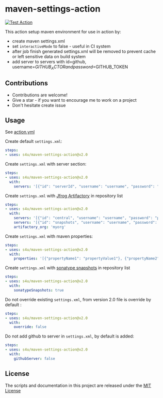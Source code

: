 # maven-settings-action

[![Test Action](https://github.com/s4u/maven-settings-action/workflows/Test%20Action/badge.svg)](https://github.com/s4u/maven-settings-action/actions)

This action setup maven environment for use in action by:
 - create maven settings.xml
 - set ```interactiveMode``` to false - useful in CI system
 - after job finish generated settings.xml will be removed to prevent cache or left sensitive data on build system
 - add server to servers with id=github, username=$GITHUB_ACTOR and password=$GITHUB_TOKEN

## Contributions

- Contributions are welcome!
- Give a star - if you want to encourage me to work on a project
- Don't hesitate create issue

## Usage

See [action.yml](action.yml)

Create default ```settings.xml```:

```yml
steps:
- uses: s4u/maven-settings-action@v2.0
```

Create ```settings.xml``` with server section:

```yml
steps:
- uses: s4u/maven-settings-action@v2.0
  with:
    servers: '[{"id": "serverId", "username": "username", "password": "password"}]'
```

Create ```settings.xml``` with [Jfrog Artifactory](https://www.jfrog.com/confluence/display/JFROG/Maven+Repository) in repository list

```yml
steps:
- uses: s4u/maven-settings-action@v2.0
  with:
    servers: '[{"id": "central", "username": "username", "password": "password"}]'
    servers: '[{"id": "snapshots", "username": "username", "password": "password"}]'
    artifactory_org: 'myorg'
```

Create ```settings.xml``` with maven properties:

```yml
steps:
- uses: s4u/maven-settings-action@v2.0
  with:
    properties: '[{"propertyName1": "propertyValue1"}, {"propertyName2": "propertyValue2"}]'
```

Create ```settings.xml``` with [sonatype snapshots](https://oss.sonatype.org/content/repositories/snapshots) in repository list

```yml
steps:
- uses: s4u/maven-settings-action@v2.0
  with:
    sonatypeSnapshots: true
```

Do not override existing ```settings.xml```, from version 2.0 file is override by default :

```yml
steps:
- uses: s4u/maven-settings-action@v2.0
  with:
    override: false
```

Do not add github to server in ```settings.xml```, by default is added:

```yml
steps:
- uses: s4u/maven-settings-action@v2.0
  with:
    githubServer: false
```

## License

The scripts and documentation in this project are released under the [MIT License](LICENSE)
